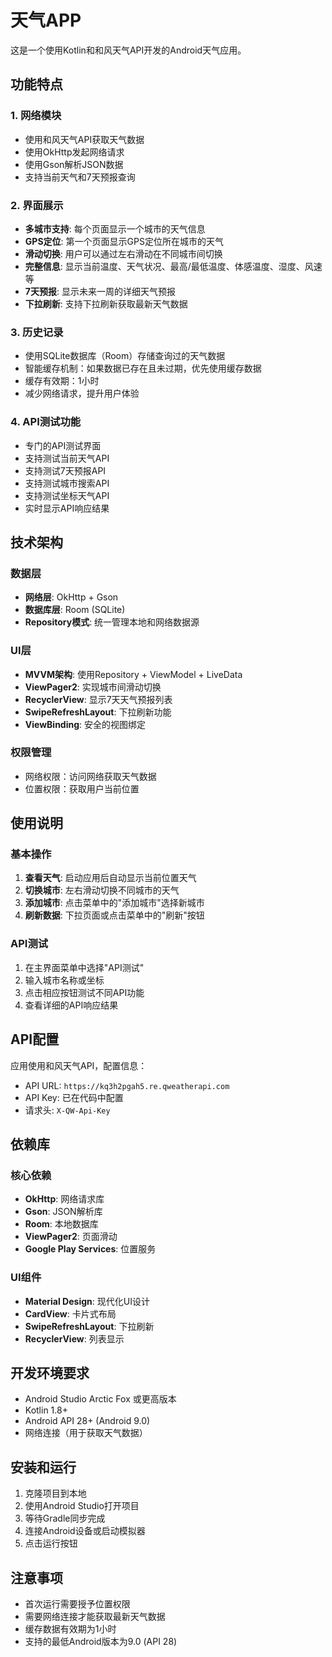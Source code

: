 # 天气APP

这是一个使用Kotlin和和风天气API开发的Android天气应用。

## 功能特点

### 1. 网络模块
- 使用和风天气API获取天气数据
- 使用OkHttp发起网络请求
- 使用Gson解析JSON数据
- 支持当前天气和7天预报查询

### 2. 界面展示
- **多城市支持**: 每个页面显示一个城市的天气信息
- **GPS定位**: 第一个页面显示GPS定位所在城市的天气
- **滑动切换**: 用户可以通过左右滑动在不同城市间切换
- **完整信息**: 显示当前温度、天气状况、最高/最低温度、体感温度、湿度、风速等
- **7天预报**: 显示未来一周的详细天气预报
- **下拉刷新**: 支持下拉刷新获取最新天气数据

### 3. 历史记录
- 使用SQLite数据库（Room）存储查询过的天气数据
- 智能缓存机制：如果数据已存在且未过期，优先使用缓存数据
- 缓存有效期：1小时
- 减少网络请求，提升用户体验

### 4. API测试功能
- 专门的API测试界面
- 支持测试当前天气API
- 支持测试7天预报API
- 支持测试城市搜索API
- 支持测试坐标天气API
- 实时显示API响应结果

## 技术架构

### 数据层
- **网络层**: OkHttp + Gson
- **数据库层**: Room (SQLite)
- **Repository模式**: 统一管理本地和网络数据源

### UI层
- **MVVM架构**: 使用Repository + ViewModel + LiveData
- **ViewPager2**: 实现城市间滑动切换
- **RecyclerView**: 显示7天天气预报列表
- **SwipeRefreshLayout**: 下拉刷新功能
- **ViewBinding**: 安全的视图绑定

### 权限管理
- 网络权限：访问网络获取天气数据
- 位置权限：获取用户当前位置

## 使用说明

### 基本操作
1. **查看天气**: 启动应用后自动显示当前位置天气
2. **切换城市**: 左右滑动切换不同城市的天气
3. **添加城市**: 点击菜单中的"添加城市"选择新城市
4. **刷新数据**: 下拉页面或点击菜单中的"刷新"按钮

### API测试
1. 在主界面菜单中选择"API测试"
2. 输入城市名称或坐标
3. 点击相应按钮测试不同API功能
4. 查看详细的API响应结果

## API配置

应用使用和风天气API，配置信息：
- API URL: `https://kq3h2pgah5.re.qweatherapi.com`
- API Key: 已在代码中配置
- 请求头: `X-QW-Api-Key`

## 依赖库

### 核心依赖
- **OkHttp**: 网络请求库
- **Gson**: JSON解析库
- **Room**: 本地数据库
- **ViewPager2**: 页面滑动
- **Google Play Services**: 位置服务

### UI组件
- **Material Design**: 现代化UI设计
- **CardView**: 卡片式布局
- **SwipeRefreshLayout**: 下拉刷新
- **RecyclerView**: 列表显示

## 开发环境要求

- Android Studio Arctic Fox 或更高版本
- Kotlin 1.8+
- Android API 28+ (Android 9.0)
- 网络连接（用于获取天气数据）

## 安装和运行

1. 克隆项目到本地
2. 使用Android Studio打开项目
3. 等待Gradle同步完成
4. 连接Android设备或启动模拟器
5. 点击运行按钮

## 注意事项

- 首次运行需要授予位置权限
- 需要网络连接才能获取最新天气数据
- 缓存数据有效期为1小时
- 支持的最低Android版本为9.0 (API 28) 